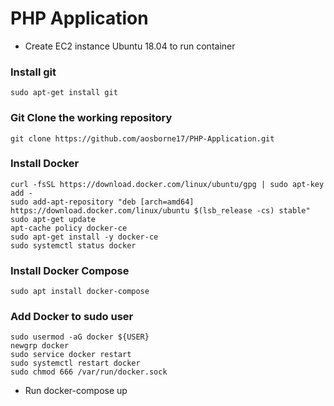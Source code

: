 # PHP Application


- Create EC2 instance Ubuntu 18.04 to run container

### Install git

```
sudo apt-get install git
```
### Git Clone the working repository

```
git clone https://github.com/aosborne17/PHP-Application.git
```

### Install Docker
```
curl -fsSL https://download.docker.com/linux/ubuntu/gpg | sudo apt-key add -
sudo add-apt-repository "deb [arch=amd64] https://download.docker.com/linux/ubuntu $(lsb_release -cs) stable"
sudo apt-get update
apt-cache policy docker-ce
sudo apt-get install -y docker-ce
sudo systemctl status docker
```

### Install Docker Compose

```
sudo apt install docker-compose
```

### Add Docker to sudo user
```
sudo usermod -aG docker ${USER}
newgrp docker
sudo service docker restart
sudo systemctl restart docker
sudo chmod 666 /var/run/docker.sock
```

- Run docker-compose up

